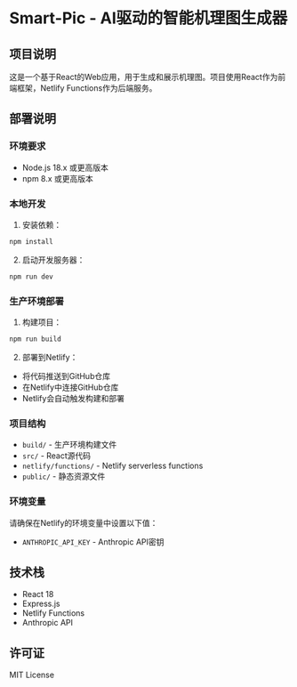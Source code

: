 # Smart-Pic - AI驱动的智能机理图生成器

## 项目说明
这是一个基于React的Web应用，用于生成和展示机理图。项目使用React作为前端框架，Netlify Functions作为后端服务。

## 部署说明

### 环境要求
- Node.js 18.x 或更高版本
- npm 8.x 或更高版本

### 本地开发
1. 安装依赖：
```bash
npm install
```

2. 启动开发服务器：
```bash
npm run dev
```

### 生产环境部署
1. 构建项目：
```bash
npm run build
```

2. 部署到Netlify：
- 将代码推送到GitHub仓库
- 在Netlify中连接GitHub仓库
- Netlify会自动触发构建和部署

### 项目结构
- `build/` - 生产环境构建文件
- `src/` - React源代码
- `netlify/functions/` - Netlify serverless functions
- `public/` - 静态资源文件

### 环境变量
请确保在Netlify的环境变量中设置以下值：
- `ANTHROPIC_API_KEY` - Anthropic API密钥

## 技术栈
- React 18
- Express.js
- Netlify Functions
- Anthropic API

## 许可证
MIT License 
